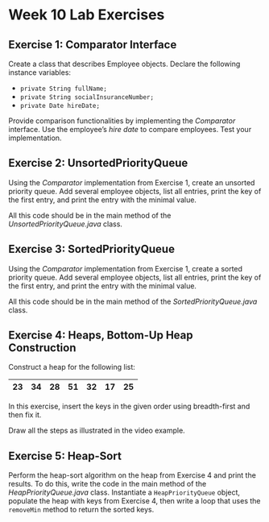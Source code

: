 # Week 10 Lab Exercises

## Exercise 1: Comparator Interface

Create a class that describes Employee objects. Declare the following instance variables:

- `private String fullName;`
- `private String socialInsuranceNumber;`
- `private Date hireDate;`

Provide comparison functionalities by implementing the *Comparator* interface. Use the employee’s *hire date* to compare employees. Test your implementation.

## Exercise 2: UnsortedPriorityQueue

Using the *Comparator* implementation from Exercise 1, create an unsorted priority queue. Add several employee objects, list all entries, print the key of the first entry, and print the entry with the minimal value.

All this code should be in the main method of the *UnsortedPriorityQueue.java* class.

## Exercise 3: SortedPriorityQueue

Using the *Comparator* implementation from Exercise 1, create a sorted priority queue. Add several employee objects, list all entries, print the key of the first entry, and print the entry with the minimal value.

All this code should be in the main method of the *SortedPriorityQueue.java* class.

## Exercise 4: Heaps, Bottom-Up Heap Construction

Construct a heap for the following list:

| 23 | 34 | 28 | 51 | 32 | 17 | 25 |
|----|----|----|----|----|----|----|

In this exercise, insert the keys in the given order using breadth-first and then fix it.

Draw all the steps as illustrated in the video example.

## Exercise 5: Heap-Sort

Perform the heap-sort algorithm on the heap from Exercise 4 and print the results. To do this, write the code in the main method of the *HeapPriorityQueue.java* class. Instantiate a `HeapPriorityQueue` object, populate the heap with keys from Exercise 4, then write a loop that uses the `removeMin` method to return the sorted keys.
